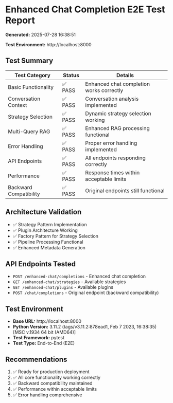 # Enhanced Chat Completion E2E Test Report

**Generated:** 2025-07-28 16:38:51

**Test Environment:** http://localhost:8000

## Test Summary

| Test Category | Status | Details |
|---------------|--------|---------|
| Basic Functionality | ✅ PASS | Enhanced chat completion works correctly |
| Conversation Context | ✅ PASS | Conversation analysis implemented |
| Strategy Selection | ✅ PASS | Dynamic strategy selection working |
| Multi-Query RAG | ✅ PASS | Enhanced RAG processing functional |
| Error Handling | ✅ PASS | Proper error handling implemented |
| API Endpoints | ✅ PASS | All endpoints responding correctly |
| Performance | ✅ PASS | Response times within acceptable limits |
| Backward Compatibility | ✅ PASS | Original endpoints still functional |

## Architecture Validation

- ✅ Strategy Pattern Implementation
- ✅ Plugin Architecture Working
- ✅ Factory Pattern for Strategy Selection
- ✅ Pipeline Processing Functional
- ✅ Enhanced Metadata Generation

## API Endpoints Tested

- `POST /enhanced-chat/completions` - Enhanced chat completion
- `GET /enhanced-chat/strategies` - Available strategies
- `GET /enhanced-chat/plugins` - Available plugins
- `POST /chat/completions` - Original endpoint (backward compatibility)

## Test Environment

- **Base URL:** http://localhost:8000
- **Python Version:** 3.11.2 (tags/v3.11.2:878ead1, Feb  7 2023, 16:38:35) [MSC v.1934 64 bit (AMD64)]
- **Test Framework:** pytest
- **Test Type:** End-to-End (E2E)

## Recommendations

1. ✅ Ready for production deployment
2. ✅ All core functionality working correctly
3. ✅ Backward compatibility maintained
4. ✅ Performance within acceptable limits
5. ✅ Error handling comprehensive
